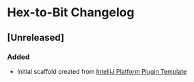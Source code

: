 <!-- Keep a Changelog guide -> https://keepachangelog.com -->

# Hex-to-Bit Changelog

## [Unreleased]
### Added
- Initial scaffold created from [IntelliJ Platform Plugin Template](https://github.com/JetBrains/intellij-platform-plugin-template)
